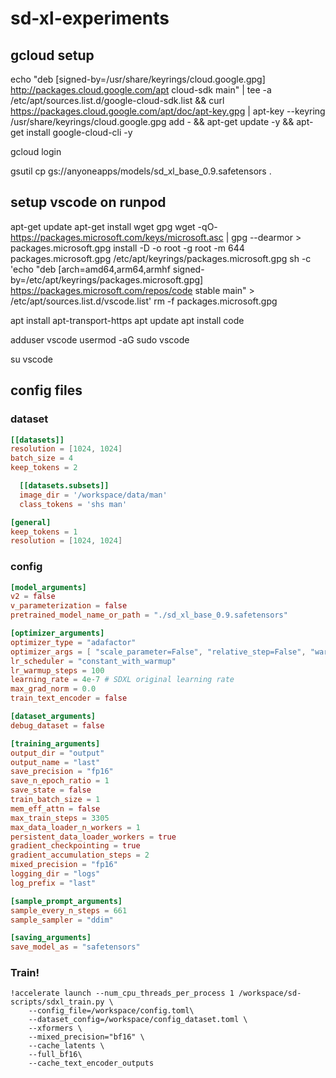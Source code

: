 # sd-xl-experiments

## gcloud setup

echo "deb [signed-by=/usr/share/keyrings/cloud.google.gpg] http://packages.cloud.google.com/apt cloud-sdk main" | tee -a /etc/apt/sources.list.d/google-cloud-sdk.list && curl https://packages.cloud.google.com/apt/doc/apt-key.gpg | apt-key --keyring /usr/share/keyrings/cloud.google.gpg  add - && apt-get update -y && apt-get install google-cloud-cli -y

gcloud login

gsutil cp gs://anyoneapps/models/sd_xl_base_0.9.safetensors .

## setup vscode on runpod

apt-get update
apt-get install wget gpg
wget -qO- https://packages.microsoft.com/keys/microsoft.asc | gpg --dearmor > packages.microsoft.gpg
install -D -o root -g root -m 644 packages.microsoft.gpg /etc/apt/keyrings/packages.microsoft.gpg
sh -c 'echo "deb [arch=amd64,arm64,armhf signed-by=/etc/apt/keyrings/packages.microsoft.gpg] https://packages.microsoft.com/repos/code stable main" > /etc/apt/sources.list.d/vscode.list'
rm -f packages.microsoft.gpg

apt install apt-transport-https
apt update
apt install code


adduser vscode
usermod -aG sudo vscode

su vscode


## config files
### dataset
```toml
[[datasets]]
resolution = [1024, 1024]
batch_size = 4
keep_tokens = 2

  [[datasets.subsets]]
  image_dir = '/workspace/data/man'
  class_tokens = 'shs man'

[general]
keep_tokens = 1
resolution = [1024, 1024]
```

### config
```toml
[model_arguments]
v2 = false
v_parameterization = false
pretrained_model_name_or_path = "./sd_xl_base_0.9.safetensors"

[optimizer_arguments]
optimizer_type = "adafactor"
optimizer_args = [ "scale_parameter=False", "relative_step=False", "warmup_init=False" ]
lr_scheduler = "constant_with_warmup"
lr_warmup_steps = 100
learning_rate = 4e-7 # SDXL original learning rate
max_grad_norm = 0.0
train_text_encoder = false

[dataset_arguments]
debug_dataset = false

[training_arguments]
output_dir = "output"
output_name = "last"
save_precision = "fp16"
save_n_epoch_ratio = 1
save_state = false
train_batch_size = 1
mem_eff_attn = false
max_train_steps = 3305
max_data_loader_n_workers = 1
persistent_data_loader_workers = true
gradient_checkpointing = true
gradient_accumulation_steps = 2
mixed_precision = "fp16"
logging_dir = "logs"
log_prefix = "last"

[sample_prompt_arguments]
sample_every_n_steps = 661
sample_sampler = "ddim"

[saving_arguments]
save_model_as = "safetensors"
```

### Train!
```
!accelerate launch --num_cpu_threads_per_process 1 /workspace/sd-scripts/sdxl_train.py \
    --config_file=/workspace/config.toml\
    --dataset_config=/workspace/config_dataset.toml \
    --xformers \
    --mixed_precision="bf16" \
    --cache_latents \
    --full_bf16\
    --cache_text_encoder_outputs
```
